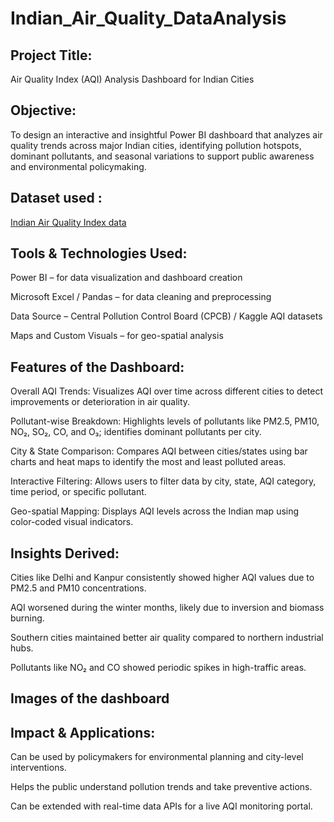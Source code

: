# Indian_Air_Quality_DataAnalysis

## Project Title:
Air Quality Index (AQI) Analysis Dashboard for Indian Cities

## Objective:
To design an interactive and insightful Power BI dashboard that analyzes air quality trends across major Indian cities, identifying pollution hotspots, dominant pollutants, and seasonal variations to support public awareness and environmental policymaking.

## Dataset used : 
<a href= "https://github.com/NAGESHKATTIMANI/Indian_Air_Quality_DataAnalysis/blob/main/airqualityindex_data.csv">Indian Air Quality Index data</a>

## Tools & Technologies Used:
Power BI – for data visualization and dashboard creation

Microsoft Excel / Pandas – for data cleaning and preprocessing

Data Source – Central Pollution Control Board (CPCB) / Kaggle AQI datasets

Maps and Custom Visuals – for geo-spatial analysis

## Features of the Dashboard:
Overall AQI Trends:
Visualizes AQI over time across different cities to detect improvements or deterioration in air quality.

Pollutant-wise Breakdown:
Highlights levels of pollutants like PM2.5, PM10, NO₂, SO₂, CO, and O₃; identifies dominant pollutants per city.

City & State Comparison:
Compares AQI between cities/states using bar charts and heat maps to identify the most and least polluted areas.

Interactive Filtering:
Allows users to filter data by city, state, AQI category, time period, or specific pollutant.

Geo-spatial Mapping:
Displays AQI levels across the Indian map using color-coded visual indicators.

## Insights Derived:
Cities like Delhi and Kanpur consistently showed higher AQI values due to PM2.5 and PM10 concentrations.

AQI worsened during the winter months, likely due to inversion and biomass burning.

Southern cities maintained better air quality compared to northern industrial hubs.

Pollutants like NO₂ and CO showed periodic spikes in high-traffic areas.

## Images of the dashboard
<a href = "https://github.com/NAGESHKATTIMANI/Indian_Air_Quality_DataAnalysis/blob/main/main_dashboard.png"></a>
## Impact & Applications:
Can be used by policymakers for environmental planning and city-level interventions.

Helps the public understand pollution trends and take preventive actions.

Can be extended with real-time data APIs for a live AQI monitoring portal.

